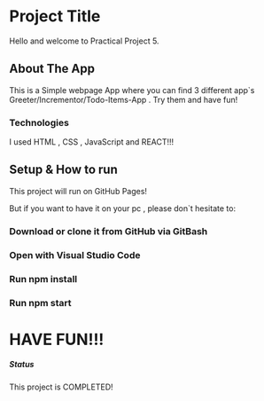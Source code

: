 # Project Title

Hello and welcome to Practical Project 5.

## About The App

This is a Simple webpage App where you can find 3 different app`s Greeter/Incrementor/Todo-Items-App  . Try them and have fun!

### Technologies 

I used HTML , CSS , JavaScript and  REACT!!!  

## Setup & How to run 

This project will run on GitHub Pages! 

But if you want to have it on your pc , please don`t hesitate to:

### Download or clone it from GitHub via GitBash
### Open with Visual Studio Code
### Run npm install
### Run npm start

# HAVE FUN!!!

##### Status 

This project is COMPLETED!
